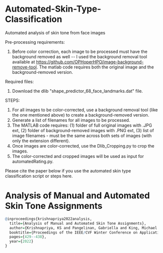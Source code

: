 # Automated-Skin-Type-Classification
Automated analysis of skin tone from face images

Pre-processing requirements:
1. Before color correction, each image to be processed must have the background removed as well -- I used the background removal tool available at https://github.com/OPHoperHPO/image-background-remove-tool. The matlab code requires both the original image and the background-removed version.

Required files:
1. Download the dlib "shape_predictor_68_face_landmarks.dat" file.

STEPS:
1. For all images to be color-corrected, use a background removal tool (like the one mentioned above) to create a background-removed version.
2. Generate a list of filenames for all images to be processed.
3. The MATLAB code requires: (1) folder of full original images with .JPG ext, (2) folder of background-removed images with .PNG ext, (3) list of image filenames - must be the same across both sets of images (with only the extension different).
4. Once images are color-corrected, use the Dlib_Cropping.py to crop the images.
5. The color-corrected and cropped images will be used as input for automatedRating.py.

Please cite the paper below if you use the automated skin type classification script or steps here.

# Analysis of Manual and Automated Skin Tone Assignments
``` r
@inproceedings{krishnapriya2022analysis,
  title={Analysis of Manual and Automated Skin Tone Assignments},
  author={Krishnapriya, KS and Pangelinan, Gabriella and King, Michael C and Bowyer, Kevin W},
  booktitle={Proceedings of the IEEE/CVF Winter Conference on Applications of Computer Vision},
  pages={429--438},
  year={2022}
}
```
